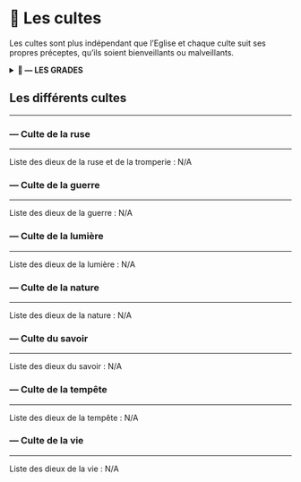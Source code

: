 # 🙏 Les cultes

Les cultes sont plus indépendant que l’Eglise et chaque culte suit ses propres préceptes, qu’ils soient bienveillants ou malveillants.

<details>

<summary><strong>👤 — LES GRADES</strong></summary>

#### **— LE SIEGE**

Constitué de cinq personnes, le Siège est la tête pensante de chaque culte. Ils disposent de toutes les connaissances possibles sur leur histoire et choisissent lesquelles ils partagent aux rangs inférieurs.

#### **— ARCHICLERCS·ESSES**

Ils sont le liens direct entre les membres et le Siège et sont les seuls qui ont plus avoir l’occasion de les rencontrer. Il y a en général un·e archiclerc·esse par cité mère et sert de référence aux membres qui voyagent où qui sont actifs dans les cités.

#### **— MAÎTRES**

Ce sont eux qui gèrent les différents lieux de cultes trouvables un peu partout dans les différentes régions. Ils ne disposent pas d’énormément de pouvoirs mais sont généralement les références directes des membres car ils sont beaucoup plus facile à trouver et contacter que des Archiclercs·esses.

#### **— MEMBRES**

Niveau le plus bas de la hiérarchie, ce sont simplement les partisans du culte. Ils ne sont qu’exécutant des ordres venant de plus haut.

</details>

## Les différents cultes

***

### **—** Culte de la ruse

***

Liste des dieux de la ruse et de la tromperie : N/A

### **—** Culte de la guerre

***

Liste des dieux de la guerre : N/A

### **—** Culte de la lumière

***

Liste des dieux de la lumière : N/A

### **—** Culte de la nature

***

Liste des dieux de la nature : N/A

### **—** Culte du savoir

***

Liste des dieux du savoir : N/A

### **—** Culte de la tempête

***

Liste des dieux de la tempête : N/A

### **—** Culte de la vie

***

Liste des dieux de la vie : N/A
